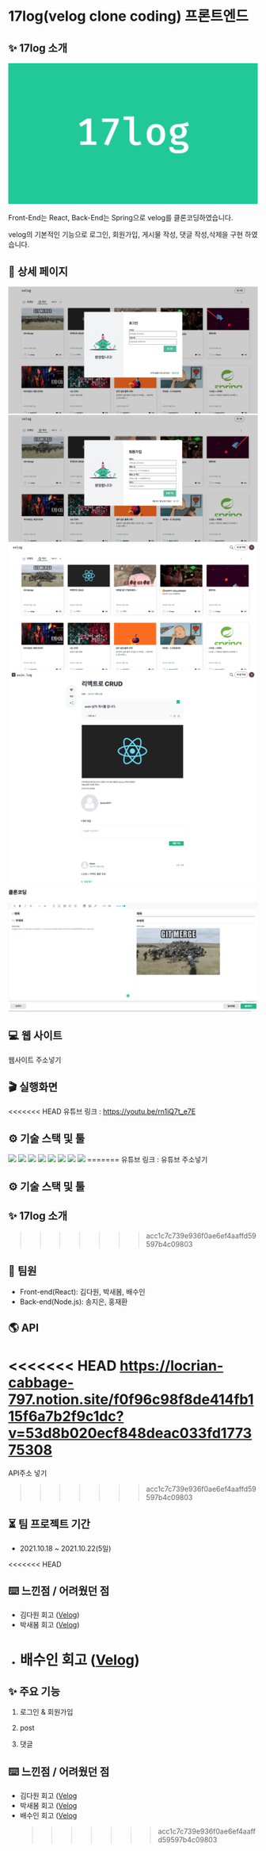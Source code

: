 # 17log(velog clone coding) 프론트엔드

## ✨ 17log 소개

![image](/public/img/thumbnail.png)

Front-End는 React, Back-End는 Spring으로 velog를 클론코딩하였습니다.

velog의 기본적인 기능으로 로그인, 회원가입, 게시물 작성, 댓글 작성,삭제을 구현 하였습니다.

## 📰 상세 페이지

![image](/public/img/1.png)
![image](/public/img/2.png)
![image](/public/img/3.png)
![image](/public/img/4.png)
![image](/public/img/5.png)
![image](/public/img/6.png)

## 💻 웹 사이트

웹사이트 주소넣기

## 🎬 실행화면

<<<<<<< HEAD
유튜브 링크 : https://youtu.be/rn1iQ7t_e7E

## ⚙️ 기술 스택 및 툴

<img src="https://img.shields.io/badge/Yarn-1.22.15-2C8EBB?style=flat-square&logo=Yarn&logoColor=white"/> 
<img src="https://img.shields.io/badge/React-17.0.2-61DAFB?style=flat-square&logo=React&logoColor=white"/> 
<img src="https://img.shields.io/badge/React Router-5.3.0-CA4245?style=flat-square&logo=React Router&logoColor=white"/> 
<img src="https://img.shields.io/badge/Redux-4.1.1-764ABC?style=flat-square&logo=Redux&logoColor=white"/> 
<img src="https://img.shields.io/badge/Axios-0.23.0-764ABC?style=flat-square&logo=Axios&logoColor=white"/>
<img src="https://img.shields.io/badge/MySQL-8.0-4479A1?style=flat-square&logo=MySQL&logoColor=white"/> 
<img src="https://img.shields.io/badge/Spring Boot-2.5.5-339933?style=flat-square&logo=Spring Boot&logoColor=white"/> 
<img src="https://img.shields.io/badge/Gradle-7.0.2-000000?style=flat-square&logo=Gradle&logoColor=white"/>
=======
유튜브 링크 : 유튜브 주소넣기

## ⚙️ 기술 스택 및 툴

## ✨ 17log 소개

> > > > > > > acc1c7c739e936f0ae6ef4aaffd59597b4c09803

## 🙋 팀원

- Front-end(React): 김다원, 박새봄, 배수인
- Back-end(Node.js): 송지은, 홍재환

## 🌎 API

<<<<<<< HEAD
https://locrian-cabbage-797.notion.site/f0f96c98f8de414fb115f6a7b2f9c1dc?v=53d8b020ecf848deac033fd177375308
=======
API주소 넣기

> > > > > > > acc1c7c739e936f0ae6ef4aaffd59597b4c09803

## ⏳ 팀 프로젝트 기간

- 2021.10.18 ~ 2021.10.22(5일)

<<<<<<< HEAD

## ⌨️ 느낀점 / 어려웠던 점

- 김다원 회고 ([Velog](주소))
- 박새봄 회고 ([Velog](주소))
- # 배수인 회고 ([Velog](주소))

## ✨ 주요 기능

1. 로그인 & 회원가입

2. post

3. 댓글

## ⌨️ 느낀점 / 어려웠던 점

- 김다원 회고 ([Velog](주소)
- 박새봄 회고 ([Velog](주소)
- 배수인 회고 ([Velog](주소)
  > > > > > > > acc1c7c739e936f0ae6ef4aaffd59597b4c09803
